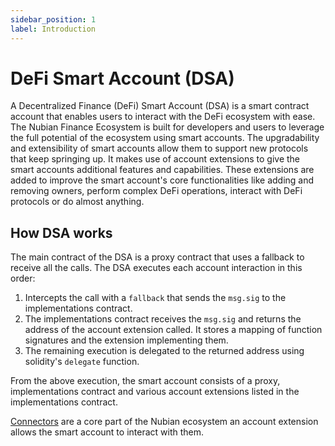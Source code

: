 ```yaml
---
sidebar_position: 1
label: Introduction
---
```


# DeFi Smart Account \(DSA\)

A Decentralized Finance \(DeFi\) Smart Account \(DSA\) is a smart contract account that enables users to interact with the DeFi ecosystem with ease. The Nubian Finance Ecosystem is built for developers and users to leverage the full potential of the ecosystem using smart accounts. The upgradability and extensibility of smart accounts allow them to support new protocols that keep springing up. It makes use of account extensions to give the smart accounts additional features and capabilities. These extensions are added to improve the smart account's core functionalities like adding and removing owners, perform complex DeFi operations, interact with DeFi protocols or do almost anything.

## How DSA works

The main contract of the DSA is a proxy contract that uses a fallback to receive all the calls. The DSA executes each account interaction in this order:

1. Intercepts the call with a `fallback` that sends the `msg.sig` to the implementations contract.
2. The implementations contract receives the `msg.sig` and returns the address of the account extension called. It stores a mapping of function signatures and the extension implementing them.
3. The remaining execution is delegated to the returned address using solidity's `delegate` function.

From the above execution, the smart account consists of a proxy, implementations contract and various account extensions listed in the implementations contract.

[Connectors](../connectors/) are a core part of the Nubian ecosystem an account extension allows the smart account to interact with them.

